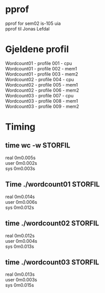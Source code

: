 # pprof
pprof for sem02 is-105 uia <br />
pprof til Jonas Lefdal <br />
# Gjeldene profil
Wordcount01 - profile 001 - cpu<br />
Wordcount01 - profile 002 - mem1<br />
Wordcount01 - profile 003 - mem2<br />
Wordcount02 - profile 004 - cpu<br />
Wordcount02 - profile 005 - mem1<br />
Wordcount02 - profile 006 - mem2<br />
Wordcount03 - profile 007 - cpu<br />
Wordcount03 - profile 008 - mem1<br />
Wordcount03 - profile 009 - mem2<br />
# Timing
## time wc -w STORFIL
real	0m0.005s<br />
user	0m0.002s<br />
sys	0m0.003s<br />
## Time ./wordcount01 STORFIL
real	0m0.014s<br />
user	0m0.006s<br />
sys	0m0.012s<br />
## time ./wordcount02 STORFIL
real	0m0.012s<br />
user	0m0.004s<br />
sys	0m0.013s<br />
## time ./wordcount03 STORFIL
real	0m0.013s<br />
user	0m0.003s<br />
sys	0m0.015s<br />
